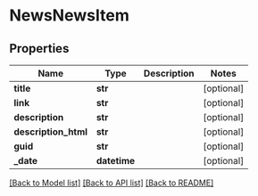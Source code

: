# NewsNewsItem

## Properties
Name | Type | Description | Notes
------------ | ------------- | ------------- | -------------
**title** | **str** |  | [optional] 
**link** | **str** |  | [optional] 
**description** | **str** |  | [optional] 
**description_html** | **str** |  | [optional] 
**guid** | **str** |  | [optional] 
**_date** | **datetime** |  | [optional] 

[[Back to Model list]](../README.md#documentation-for-models) [[Back to API list]](../README.md#documentation-for-api-endpoints) [[Back to README]](../README.md)

